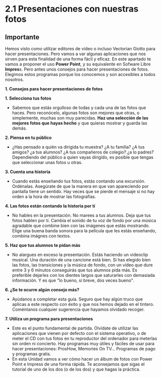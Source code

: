 # 2.1 Presentaciones con nuestras fotos

## Importante

Hemos visto como utilizar editores de vídeo o incluso Vectorian Giotto para hacer presentaciones. Pero vamos a var algunas aplicaciones que nos sirven para esta finalidad de una forma fácil y eficaz. En este apartado te vamos a proponer el uso **Power Point**, y su equivalente en Sofware Libre **Impres**s. Pero antes unos consejos para hacer presentaciones de fotos. Elegimos estos programas porque los conocemos y son accesibles a todos nosotros.

**1\. Consejos para hacer presentaciones de fotos**

**1\. Selecciona tus fotos**

*   Sabemos que estás orgulloso de todas y cada una de las fotos que haces. Pero reconócelo, algunas fotos son mejores que otras, o simplemente, muchas son muy parecidas. **Haz una selección de las mejores fotos que hayas hecho** y que quieras mostrar y guarda las demás.

**2\. Piensa en tu público**

*   ¿Has pensado a quién va dirigida tu muestra? ¿A tu familia? ¿A tus amigos? ¿a tus alumnos? ¿A tus compañeros de colegio? ¿a lo padres? Dependiendo del público a quien vayas dirigido, es posible que tengas que seleccionar unas fotos u otras.  

**3\. Cuenta una historia**

*   Cuando estás enseñando tus fotos, estás contando una excursión. Ordénalas. Asegúrate de que la manera en que van apareciendo por pantalla tiene un sentido. Hay veces que se pierde el mensaje si no hay orden a la hora de mostrar las fotografías.

**4\. Las fotos están contando la historia por tí**

*   No hables en la presentación. No marees a tus alumnos. Deja que tus fotos hablen por tí. Cambia el sonido de tu voz de fondo por una música agradable que combine bien con las imágenes que estás mostrando. Elige una buena banda sonora para la película que les estás enseñando, combina imágnes con textos.

**5\. Haz que tus alumnos te pidan más**

*   No alargues en exceso la presentación. Estás haciendo un videoclip musical. Una duración de una cancione está bien. Si has elegido bien las fotos, las transiciones y la música de fondo, con un vídeo que dure entre 3 y 6 minutos conseguirás que tus alumnos pida más. Es preferible dejarles con los dientes largos que saturarles con demasiada información. Y es que "lo bueno, si breve, dos veces bueno".

**6\. ¿Se te ocurre algún consejo más?**

*   Ayúdanos a completar esta guía. Seguro que hay algún truco que aplicas a este respecto con éxito y que nos hemos dejado en el tintero. Coméntanos cualquier sugerencia que hayamos olvidado recoger.

**7\. Utiliza un programa para presentaciones**

*   Este es el punto fundamental de partida. Olvídate de utilizar las aplicaciones que vienen por defecto con el sistema operativo, o de meter el CD con tus fotos en tu reproductor del ordenador para meterlas sin orden ni concierto. Hay programas muy útiles y fáciles de usar para hacer presentaciones: ProsHow, Memories On TV... Programas de pago y programas gratis.
*   En esta Unidad vamos a ver cómo hacer un álbum de fotos con Power Point e Impress de una forma rápida. Te aconsejamos que sigas el tutorial de uno de los dos (o de los dos) y que hagas la práctica.

